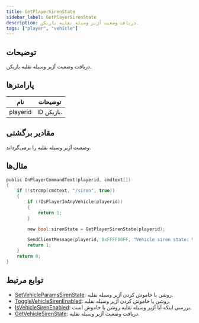 ```yaml
---
title: GetPlayerSirenState
sidebar_label: GetPlayerSirenState
description: دریافت وضعیت آژیر وسیله نقلیه بازیکن.
tags: ["player", "vehicle"]
---
```


<VersionWarn version='omp v1.1.0.2612' />

## توضیحات

دریافت وضعیت آژیر وسیله نقلیه بازیکن.

## پارامترها

| نام     | توضیحات           |
|----------|-----------------------|
| playerid | ID بازیکن. |

## مقادیر برگشتی

وضعیت آژیر وسیله نقلیه را برمی‌گرداند.

## مثال‌ها

```c
public OnPlayerCommandText(playerid, cmdtext[])
{
    if (!strcmp(cmdtext, "/siren", true))
    {
        if (!IsPlayerInAnyVehicle(playerid))
        {
            return 1;
        }

        new bool:sirenState = GetPlayerSirenState(playerid);

        SendClientMessage(playerid, 0xFFFF00FF, "Vehicle siren state: %s", sirenState ? "On" : "Off");
        return 1;
    }
    return 0;
}
```

## توابع مرتبط

- [SetVehicleParamsSirenState](SetVehicleParamsSirenState): روشن یا خاموش کردن آژیر وسیله نقلیه.
- [ToggleVehicleSirenEnabled](ToggleVehicleSirenEnabled): روشن یا خاموش کردن آژیر وسیله نقلیه.
- [IsVehicleSirenEnabled](IsVehicleSirenEnabled): بررسی اینکه آیا آژیر وسیله نقلیه روشن یا خاموش است.
- [GetVehicleSirenState](GetVehicleSirenState): دریافت وضعیت آژیر وسیله نقلیه.